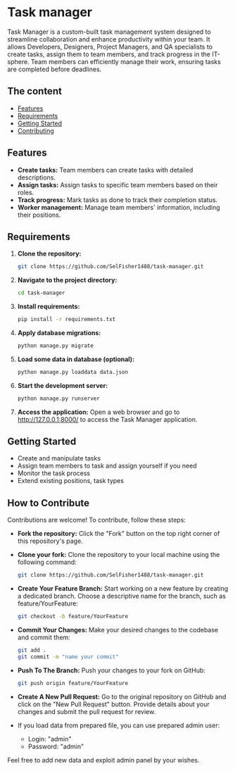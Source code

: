 # Task manager
Task Manager is a custom-built task management system designed to streamline collaboration and enhance productivity within your team. It allows Developers, Designers, Project Managers, and QA specialists to create tasks, assign them to team members, and track progress in the IT-sphere. Team members can efficiently manage their work, ensuring tasks are completed before deadlines.

## The content


- [Features](#features)
- [Requirements](#requirements)
- [Getting Started](#getting-started)
- [Contributing](#contributing)

## Features


- **Create tasks:** Team members can create tasks with detailed descriptions.
- **Assign tasks:** Assign tasks to specific team members based on their roles.
- **Track progress:** Mark tasks as done to track their completion status.
- **Worker management:** Manage team members' information, including their positions.



## Requirements

1. **Clone the repository:**
   ```bash
   git clone https://github.com/SelFisher1488/task-manager.git
2. **Navigate to the project directory:**
   ```bash
   cd task-manager
3. **Install requirements:**
   ```bash
   pip install -r requirements.txt
4. **Apply database migrations:**
   ```bash
   python manage.py migrate
5. **Load some data in database (optional):**
   ```bash
   python manage.py loaddata data.json
6. **Start the development server:**
   ```bash
   python manage.py runserver
7. **Access the application:**
Open a web browser and go to http://127.0.0.1:8000/ to access the Task Manager application.

## Getting Started

- Create and manipulate tasks 
- Assign team members to task and assign yourself if you need
- Monitor the task process
- Extend existing positions, task types

## How to Contribute
Contributions are welcome! To contribute, follow these steps:

- **Fork the repository:** Click the "Fork" button on the top right corner of this repository's page.

- **Clone your fork:** Clone the repository to your local machine using the following command:
   ```bash
  git clone https://github.com/SelFisher1488/task-manager.git
- **Create Your Feature Branch:** Start working on a new feature by creating a dedicated branch. Choose a descriptive name for the branch, such as feature/YourFeature:
   ```bash
  git checkout -b feature/YourFeature
- **Commit Your Changes:** Make your desired changes to the codebase and commit them:
   ```bash
   git add .
   git commit -m "name your commit"

- **Push To The Branch:** Push your changes to your fork on GitHub:
   ```bash
  git push origin feature/YourFeature

- **Create A New Pull Request:** Go to the original repository on GitHub and click on the "New Pull Request" button. Provide details about your changes and submit the pull request for review.

- If you load data from prepared file, you can use prepared admin user:
  - Login: "admin"
  - Password: "admin"

Feel free to add new data and exploit admin panel by your wishes.

